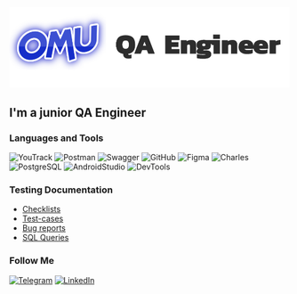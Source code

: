 ![Header](https://github.com/onlyomu/onlyomu/blob/main/assets/1.png?raw=true, "Hello world!")

## I'm a junior QA Engineer

### Languages and Tools
![YouTrack](https://img.shields.io/badge/-YouTrack-2D2D2D?style=for-the-badge&logo=YouTrack, "YouTrack")
![Postman](https://img.shields.io/badge/-Postman-2D2D2D?style=for-the-badge&logo=postman, "Postman")
![Swagger](https://img.shields.io/badge/-Swagger-2D2D2D?style=for-the-badge&logo=Swagger, "Swagger")
![GitHub](https://img.shields.io/badge/-GitHub-2D2D2D?style=for-the-badge&logo=GitHub, "GitHub")
![Figma](https://img.shields.io/badge/-Figma-2D2D2D?style=for-the-badge&logo=Figma, "Figma")
![Charles](https://img.shields.io/badge/-CharlesProxy-2D2D2D?style=for-the-badge&logo=Charles, "Charles Proxy")
![PostgreSQL](https://img.shields.io/badge/-Postgresql-2D2D2D?style=for-the-badge&logo=Postgresql, "PostgreSQL")
![AndroidStudio](https://img.shields.io/badge/-AndroidStudio-2D2D2D?style=for-the-badge&logo=AndroidStudio, "Android Studio")
![DevTools](https://img.shields.io/badge/-Devtools-2D2D2D?style=for-the-badge&logo=googleChrome, "DevTools")

### Testing Documentation
* [Checklists](https://github.com/onlyomu/Checklists)
* [Test-cases](https://github.com/onlyomu/Test-cases)
* [Bug reports](https://lrudko.youtrack.cloud/issues?q=%D0%BF%D1%80%D0%BE%D0%B5%D0%BA%D1%82:%20%7B%D0%9B%D0%B5%D0%BE%D0%BD%D0%B8%D0%B4%20%D0%A0%D1%83%D0%B4%D0%BA%D0%BE,%2045%20%D0%BF%D0%BE%D1%82%D0%BE%D0%BA,%20mars%7D)
* [SQL Queries](https://github.com)

### Follow Me
[![Telegram](https://img.shields.io/badge/-Telegram-2D2D2D?style=for-the-badge&logo=Telegram)](https://t.me/omutop)
[![LinkedIn](https://img.shields.io/badge/-Linkedin-2D2D2D?style=for-the-badge&logo=Linkedin)](https://ru.linkedin.com/)
